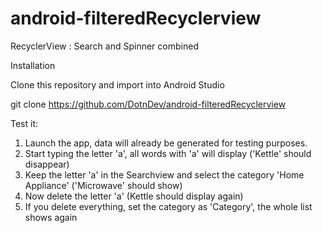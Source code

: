 # android-filteredRecyclerview
RecyclerView : Search and Spinner combined

Installation

Clone this repository and import into Android Studio

git clone https://github.com/DotnDev/android-filteredRecyclerview


Test it:

1. Launch the app, data will already be generated for testing purposes.
2. Start typing the letter 'a', all words with 'a' will display ('Kettle' should disappear)
3. Keep the letter 'a' in the Searchview and select the category 'Home Appliance' ('Microwave' should show)
4. Now delete the letter 'a' (Kettle should display again)
5. If you delete everything, set the category as 'Category', the whole list shows again
